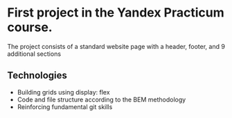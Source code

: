 # First project in the Yandex Practicum course.
The project consists of a standard website page with a header, footer, and 9 additional sections
## Technologies
* Building grids using display: flex
* Code and file structure according to the BEM methodology
* Reinforcing fundamental git skills
